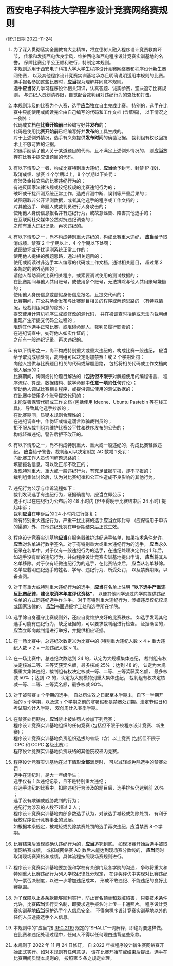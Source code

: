 # 西安电子科技大学程序设计竞赛网络赛规则

(修订日期 2022-11-24)

1. 为了深入贯彻落实全国教育大会精神，将立德树人融入程序设计竞赛教育环节，
传承和发扬西电优良学风，维护西电和西电程序设计竞赛实训基地的名誉，
保障比赛公平公正顺利进行，特制定本规则。    
本规则适用于西安电子科技大学大学生程序设计竞赛网络赛和程序设计新生赛网络赛，
以及其他程序设计竞赛实训基地承办且明确说明适用本规则的比赛。    
选手报名参加这些比赛时，**应当**视为理解并同意本规则。    
选手**应当**努力学习程序设计相关知识，认真答题、诚实参赛，坚决遵守比赛规则，
与违纪人员划清界限，自觉配合裁判组对违纪行为的查处和打击。

2. 本规则涉及的比赛为个人赛，选手**应当**独立自主完成比赛。
特别的，选手在比赛中只能使用或阅读完全由自己编写的代码和工作文档 (含草稿)，
以下情况之一例外：  
代码或文档在**比赛开始前**已经编写好并**发布**的；  
代码是使用**比赛开始前**已经编写好并**发布**的工具生成的。  
对于上述例外情况，选手有义务提供**发布时间**的确凿证据。
裁判组有权驳回技术上不够可靠的证据。    
如选手阅读了他人关于某道题目的代码，且不满足上述例外情况的，
则**应当**放弃在比赛中提交该题目的代码。

3. 有以下情形之一者，构成比赛特别重大违纪，**应当**给予封号、封禁 IP (段)、
取消成绩、禁赛 4 个学期以上，8 个学期以下处罚：  
 有涉及金钱交易的比赛违纪行为的；  
 有违反国家法律法规或校纪校规的比赛违纪行为的；  
 破坏或干扰评测系统正常工作，造成评测中断、误判等严重后果的；  
 试图窃取非公开评测数据，或者其他选手的程序或工作文档的；  
 对其他选手、命题人或裁判员进行人身攻击的；  
 使用他人身份信息报名并有违纪行为，或故意诬告、陷害其他选手的；  
 在互联网社交媒体公然对抗违纪调查的；    
 之前有重大违纪记录，再次违纪的。

4. 有以下情形之一，尚不构成特别重大违纪的，构成比赛重大违纪，
**应当**给予取消成绩、禁赛 2 个学期以上，4 个学期以下处罚：  
 试图破坏或干扰评测系统正常工作的；  
 使用他人提供的解题思路，通过相关题目的；  
 使用或阅读过非选手本人编写的代码或工作文档，通过相关题目，
 超过第 2 条规定的例外范围的；    
 请他人帮助调试比赛相关程序，或索要调试使用的测试数据的；  
 在比赛期间与他人共用账号，或使用多个账号，无法排除与他人共用账号嫌疑的；  
 使用他人身份信息或虚假身份信息报名，且提交代码的；  
 比赛期间，在公共场合发布与比赛题目相关的程序或解题思路的
（有特殊情况，经裁判组同意的除外）；  
 提交使用计算机程序生成或修改的源代码，
 并在被调查时拒绝或无法向裁判组重现产生所提交代码全过程的；  
 阻碍其他选手正常比赛，或阻碍命题人、裁判员履行职责的；  
 在违纪调查中，妨碍他人如实作证的；    
 之前有一般违纪记录，再次违纪的。

5. 有以下情形之一，尚不构成特别重大或重大违纪的，构成比赛一般违纪，
**应当**给予取消成绩处罚，裁判组可以决定附加禁赛 1 或 2 个学期处罚：  
 向他人提供与比赛题目相关的代码或解题思路，
 包括将相关代码或工作文档向他人展示的；  
 比赛期间，询问或讨论题目解法的（**包括但不限于**对解题使用的编程语言、
 程序流程、算法、数据结构、数学命题中**任意一项**的**任何**讨论）；    
 帮助他人调试比赛相关程序，或提供调试使用的测试数据的；  
 在比赛中使用多个账号提交代码的；  
 未能妥善保管代码或工作文档 (包括使用 Ideone、Ubuntu Pastebin 等在线工具)，
 导致其他选手抄袭的；  
 在比赛期间，质疑本规则合理性的；  
 在违纪调查中，作伪证或编造谎言欺骗裁判员的；   
 拒不服从裁判组为维护比赛公平性和秩序发布的公告的；  
 构成轻微违纪，警告后拒不改正的。

6. 有以下情形之一，尚不构成特别重大、重大或一般违纪的，构成比赛轻微违纪，
**应当**给予警告，裁判组可以决定附加 AC 数减 1 处罚：  
 向比赛工作人员询问解题思路的；  
 填错报名信息，可以改正却不改正的；  
 发现特别重大、重大或一般违纪行为，有充足证据举报，却不举报的；  
 裁判组集体讨论后，认为对比赛纪律和公正性造成不良影响的其他行为。

7. 违纪行为公示与申诉流程如下：  
 裁判发现选手有违纪行为，证据确凿的，**应当**立即公示；  
 选手可以在违纪行为公布后的 48 小时内 (但不得晚于比赛结束后 24 小时)
 提起申诉；  
 裁判**应当**在申诉后的 24 小时内进行答复；  
 除有特别重大违纪行为，严重干扰比赛的选手**应当**立即封号
（应保留用于申诉的渠道）外，其他违纪处罚在申诉期结束后正式生效。

8. 程序设计竞赛实训基地**应当**在服务器维护违纪选手名单，如果技术条件允许，
**应当**对名单进行数字签名。对于有特别重大或重大违纪行为的选手，
**应当**永久记录在名单中。对于仅有一般违纪行为的选手，在违纪处理决定作出 1 年后，
如选手没有新的违纪行为，并向程序设计竞赛实训基地提出申请，
**应当**将其从名单移除。对于仅有轻微违纪行为的选手，在比赛结束后，
**应当**从名单移除。名单应载明违纪选手的姓名、学号、违纪行为、所受处罚，
以及禁赛期限，以备查阅。

9. 对于有重大或特别重大违纪行为的选手，**应当**在名单上注明
**“以下选手严重违反比赛纪律，建议取消本年度评优资格”**，
以便其他同学通过向学院提供违纪名单的方式同违纪选手作斗争。
对于有特别重大违纪行为，涉嫌违反校纪校规或国家法律的，
**应当**书面通报学工处和选手所在学院。

10. 选手除自身遵守比赛规则外，还应自觉维护良好的比赛秩序。
如选手发现其他选手可能有违纪行为，缺乏证据的，可以要求裁判组进行检查。
证据确凿的，**应当**立即向裁判组进行举报，并提供相应证据。

11. 在一场比赛中，总违纪次数定义为比赛中的
(特别重大违纪人数 × 4 + 重大违纪人数 × 2 + 一般违纪人数 × 1)。

14. 在一场比赛中，总违纪次数达到 24 的，认定为大规模集体违纪，
裁判组有权决定核减二等、三等奖获奖名额，最多核减 25% ；达到 48 的，
认定为大规模重大集体违纪，裁判组有权决定核减一等、二等、三等奖获奖名额，
最多核减 50% ；达到 72 的，认定为大规模特别重大集体违纪，
裁判组有权决定核减一等、二等、三等奖名额，最多核减 90%。

99. 对于被禁赛 `s` 个学期的选手，
自处罚生效之日起至本学期末，自下一学期开始的 `s` 个学期，以及这 `s`
个学期之前的寒暑假都是禁赛处罚期。法定节假日和考试周均计入学期，
双创周计入春季学期。

16. 在禁赛处罚期内，**应当**禁止被处罚人参加下列竞赛：  
 程序设计竞赛实训基地组织的任何竞赛 (包括但不限于校程序设计竞赛、新生赛)；  
 程序设计竞赛实训基地负责组织选拔的省级（含）以上竞赛
 (包括但不限于 ICPC 和 CCPC 各级比赛)；  
 程序设计竞赛实训基地负责联络的其他院校校内竞赛。

99. 程序设计竞赛实训基地在以下情形**全部**满足时，
可以减轻或免除选手的禁赛处罚：  
 选手在违纪时，是大一年级学生；  
 选手仅有 1 次违纪记录，且不是特别重大违纪；  
 在选手违纪的比赛中，扣除违纪行为涉及的题目后，选手排名仍达到前 20% ；  
 选手没有欺骗或威胁裁判的行为；  
 违纪行为涉及的人数不超过 2 人；  
 程序设计竞赛实训基地内部多数选手认为，对该选手减轻或免除处罚，
 有利于我校程序设计竞赛事业的发展。  
 如根据本条规定，被减轻或免除禁赛处罚的选手再次违纪，**应当**禁赛 8 个学期。

17. 比赛结束后发现或确认违纪行为的，**应当**追究到底。
如现场赛开始后选手被取消网络赛成绩，
或扣减网络赛 AC 数后未能达到现场赛分数线的，
**应当**同时取消现场赛资格和成绩，具体流程按照现场赛规则进行。

18. 程序设计竞赛实训基地要加强和学校有关部门及各学院的沟通，
争取将重大和特别重大比赛违纪行为列入学校纪律处分规定，
在评奖评优中实现对比赛违纪的一票否决制度，以进一步增加违纪成本，
形成不敢违纪、不能违纪的良好比赛氛围。

19. 为了保障以上各条款能够顺利实行，防止冒名顶替和栽赃陷害，
只要技术条件允许，比赛**应当**实行实名制，即要求选手报名时上传一卡通照片。
程序设计竞赛实训基地**应当**保护选手个人信息安全，
不得向程序设计竞赛实训基地以外的任何人员透露选手个人信息。

20. 本规则中的“应当”按 [RFC 2119][1] 规定的“SHALL”一词解释，即绝对要这样做。
在比赛和违纪处理过程中，任何人不得以任何理由违背这些条款。

[1]:https://tools.ietf.org/html/rfc2119

21. 本规则于 2022 年 11 月 24 日修订，
自 2022 年校程序设计新生赛网络赛开始正式实行。如对本规则有任何意见，
请在比赛开始前或结束后提出。选手在比赛期间质疑本规则的，
按照第 5 条之规定处理。

